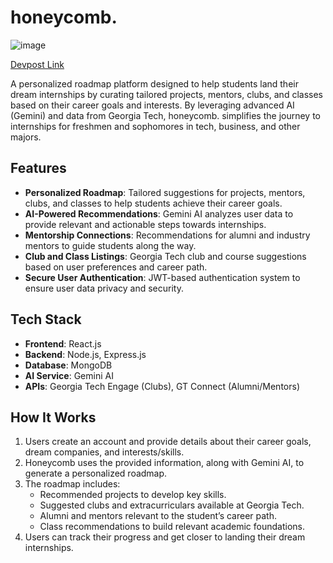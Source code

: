 # honeycomb.

![image](https://github.com/user-attachments/assets/831ef6f3-393d-48bf-b29b-5135d8650924)


[Devpost Link](https://devpost.com/software/honeycomb-25ezt6)

A personalized roadmap platform designed to help students land their dream internships by curating tailored projects, mentors, clubs, and classes based on their career goals and interests. By leveraging advanced AI (Gemini) and data from Georgia Tech, honeycomb. simplifies the journey to internships for freshmen and sophomores in tech, business, and other majors.

## Features
- **Personalized Roadmap**: Tailored suggestions for projects, mentors, clubs, and classes to help students achieve their career goals.
- **AI-Powered Recommendations**: Gemini AI analyzes user data to provide relevant and actionable steps towards internships.
- **Mentorship Connections**: Recommendations for alumni and industry mentors to guide students along the way.
- **Club and Class Listings**: Georgia Tech club and course suggestions based on user preferences and career path.
- **Secure User Authentication**: JWT-based authentication system to ensure user data privacy and security.

## Tech Stack
- **Frontend**: React.js
- **Backend**: Node.js, Express.js
- **Database**: MongoDB
- **AI Service**: Gemini AI
- **APIs**: Georgia Tech Engage (Clubs), GT Connect (Alumni/Mentors)

## How It Works
1. Users create an account and provide details about their career goals, dream companies, and interests/skills.
2. Honeycomb uses the provided information, along with Gemini AI, to generate a personalized roadmap.
3. The roadmap includes:
   - Recommended projects to develop key skills.
   - Suggested clubs and extracurriculars available at Georgia Tech.
   - Alumni and mentors relevant to the student’s career path.
   - Class recommendations to build relevant academic foundations.
4. Users can track their progress and get closer to landing their dream internships.

